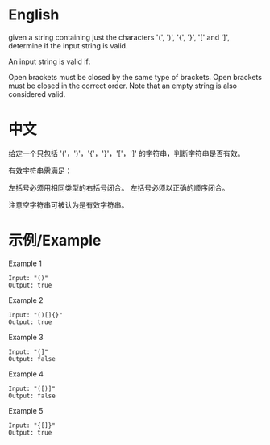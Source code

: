 # English #
given a string containing just the characters '(', ')', '{', '}', '[' and ']', determine if the input string is valid.

An input string is valid if:

Open brackets must be closed by the same type of brackets.
Open brackets must be closed in the correct order.
Note that an empty string is also considered valid.

# 中文 #

给定一个只包括 '('，')'，'{'，'}'，'['，']' 的字符串，判断字符串是否有效。

有效字符串需满足：

左括号必须用相同类型的右括号闭合。
左括号必须以正确的顺序闭合。

注意空字符串可被认为是有效字符串。

# 示例/Example #
Example 1
```
Input: "()"
Output: true
```
Example 2
```
Input: "()[]{}"
Output: true
```
Example 3
```
Input: "(]"
Output: false
```
Example 4
```
Input: "([)]"
Output: false
```
Example 5
```
Input: "{[]}"
Output: true
```

 
